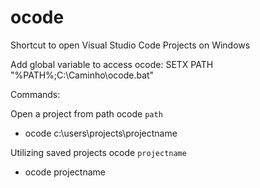 # ocode
Shortcut to open Visual Studio Code Projects on Windows

Add global variable to access ocode:
SETX PATH "%PATH%;C:\Caminho\ocode.bat"

Commands:

Open a project from path
ocode `path`
-  ocode c:\users\projects\projectname

Utilizing saved projects
ocode `projectname`
-  ocode projectname

